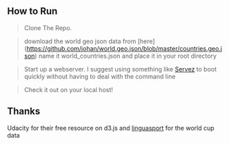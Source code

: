 ## How to Run

>Clone The Repo.

>download the world geo json data from
[here]  (https://github.com/johan/world.geo.json/blob/master/countries.geo.json) name it world_countries.json and place it in your root directory

>Start up a webserver.
I suggest using something like [Servez](https://github.com/greggman/servez) to boot quickly without having to deal with the command line

>Check it out on your local host!


## Thanks
Udacity for their free resource on d3.js and [linguasport](http://www.linguasport.com/index_x.htm) for the world cup data
